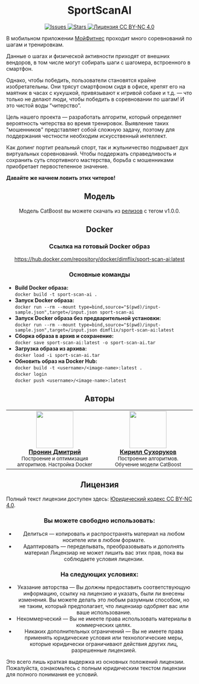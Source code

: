 <div align="center">
    <h1>SportScanAI</h1>
    <a href="https://github.com/K1rsN7/BusinessLunchGAN/issues">
        <img src="https://img.shields.io/github/issues/K1rsN7/BusinessLunchGAN?color=4A73DF&labelColor=1C2325&style=for-the-badge" alt="Issues">
    </a>
    <a href="https://github.com/K1rsN7/BusinessLunchGAN/stargazers">
        <img src="https://img.shields.io/github/stars/K1rsN7/BusinessLunchGAN?color=4A73DF&labelColor=1C2325&style=for-the-badge" alt="Stars">
    </a>
    <a href="./LICENSE">
        <img src="https://img.shields.io/badge/Licence-CC%20BY--NC%204.0-4A73DF?style=for-the-badge&labelColor=1C2325" alt="Лицензия CC BY-NC 4.0">
    </a>
</div>
    <p>В мобильном приложении <a href="https://мойфитнес.рф/">МойФитнес</a> проходит много соревнований по шагам и тренировкам.</p>
    <p>Данные о шагах и физической активности приходят от внешних вендоров, в том числе могут собирать шаги с шагомера, встроенного в смартфон.</p>
    <p>Однако, чтобы победить, пользователи становятся крайне изобретательны. Они трясут смартфоном сидя в офисе, крепят его на маятник в часах с кукушкой, привязывают к игривой собаке и т.д. — что только не делают люди, чтобы победить в соревновании по шагам! И это чистой воды “читерство”.</p>
    <p>Цель нашего проекта — разработать алгоритм, который определяет вероятность читерства во время тренировок. Выявление таких "мошенников" представляет собой сложную задачу, поэтому для поддержания честности необходим искусственный интеллект.</p>
    <p>Как допинг портит реальный спорт, так и жульничество подрывает дух виртуальных соревнований. Чтобы поддержать справедливость и сохранить суть спортивного мастерства, борьба с мошенниками приобретает первостепенное значение.</p>
    <strong>Давайте же начнем ловить этих читеров!</strong>

<h2 align="center">Модель</h2>
<div align="center">
    <p>Модель CatBoost вы можете скачать из <a href="https://github.com/DIMFLIX-OFFICIAL/SportScanAI/releases/tag/v1.0.0">релизов</a> с тегом v1.0.0.</p>
</div>

<h2 align="center">Docker</h2>
<h3 align="center">Ссылка на готовый Docker образ</h3>
<div align="center">
    <p><a href="https://hub.docker.com/repository/docker/dimflix/sport-scan-ai:latest">https://hub.docker.com/repository/docker/dimflix/sport-scan-ai:latest</a></p>
</div>

<h3 align="center">Основные команды</h3>
    <ul>
        <li><strong>Build Docker образа:</strong><br><code>docker build -t sport-scan-ai .</code></li>
        <li><strong>Запуск Docker образа:</strong><br><code>docker run --rm --mount type=bind,source="$(pwd)/input-sample.json",target=/input.json sport-scan-ai</code></li>
        <li><strong>Запуск Docker образа без предварительной установки:</strong><br><code>docker run --rm --mount type=bind,source="$(pwd)/input-sample.json",target=/input.json dimflix/sport-scan-ai:latest</code></li>
        <li><strong>Сборка образа в архив и сохранение:</strong><br><code>docker save sport-scan-ai:latest -o sport-scan-ai.tar</code></li>
        <li><strong>Загрузка образа из архива:</strong><br><code>docker load -i sport-scan-ai.tar</code></li>
        <li><strong>Обновить образ на Docker Hub:</strong><br>
            <code>docker build -t &lt;username&gt;/&lt;image-name&gt;:latest .</code><br>
            <code>docker login</code><br>
            <code>docker push &lt;username&gt;/&lt;image-name&gt;:latest</code>
        </li>
    </ul>

<h2 align="center">Авторы</h2>
<table align="center">
  <tr>
    <td align="center">
      <a href="https://github.com/DIMFLIX-OFFICIAL">
        <img src="https://github.com/DIMFLIX-OFFICIAL.png?size=100" width="100px;" alt="" /><br />
        <b>Пронин Дмитрий</b>
      </a><br />
      <sub>Построение и оптимизация алгоритмов. Настройка Docker</sub>
    </td>
    <td align="center">
      <a href="https://github.com/K1rsn7">
        <img src="https://github.com/K1rsn7.png?size=100" width="100px;" alt="" /><br />
        <b>Кирилл Сухоруков</b>
      </a><br />
      <sub>Построение алгоритмов. Обучение модели CatBoost</sub>
    </td>
  </tr>
</table>

<h2 align="center">Лицензия</h2>
    <p>Полный текст лицензии доступен здесь: <a href="https://creativecommons.org/licenses/by-nc/4.0/legalcode">Юридический кодекс CC BY-NC 4.0</a>.</p>
    <h3 align="center">Вы можете свободно использовать:</h3>
    <ul align="center">
        <li>Делиться — копировать и распространять материал на любом носителе или в любом формате.</li>
        <li>Адаптировать — переделывать, преобразовывать и дополнять материал Лицензиар не может лишить вас этих прав, пока вы соблюдаете условия лицензии.</li>
    </ul>
    <h3 align="center">На следующих условиях:</h3>
    <ul align="center">
        <li>Указание авторства — Вы должны предоставить соответствующую информацию, ссылку на лицензию и указать, были ли внесены изменения. Вы можете делать это любым разумным способом, но не таким, который предполагает, что лицензиар одобряет вас или ваше использование.</li>
        <li>Некоммерческий — Вы не имеете права использовать материалы в коммерческих целях.</li>
        <li>Никаких дополнительных ограничений — Вы не имеете права применять юридические условия или технологические меры, которые юридически ограничивают действия других лиц, разрешенные лицензией.</li>
    </ul>
    <p>Это всего лишь краткая выдержка из основных положений лицензии. Пожалуйста, ознакомьтесь с полным юридическим текстом лицензии для полного понимания ее условий.</p>
